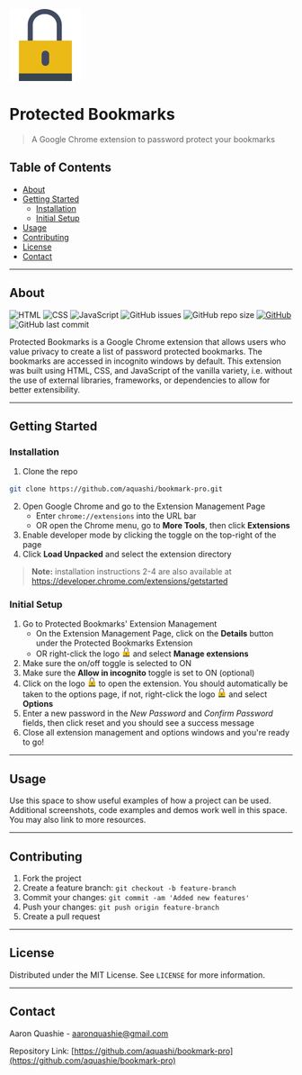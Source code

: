 ![Logo](icon_128.png)

# Protected Bookmarks
> A Google Chrome extension to password protect your bookmarks



## Table of Contents

- [About](#about)
- [Getting Started](#getting-started)
    - [Installation](#installation)
    - [Initial Setup](#initial-setup)
- [Usage](#usage)
- [Contributing](#contributing)
- [License](#license)
- [Contact](#contact)

---

## About
![HTML](https://img.shields.io/badge/-html-red)
![CSS](https://img.shields.io/badge/-css-blueviolet)
![JavaScript](https://img.shields.io/badge/-javascript-yellow)
![GitHub issues](https://img.shields.io/github/issues/aquashi/bookmark-pro)
![GitHub repo size](https://img.shields.io/github/repo-size/aquashi/bookmark-pro)
[![GitHub](https://img.shields.io/github/license/aquashi/bookmark-pro)](licence)
![GitHub last commit](https://img.shields.io/github/last-commit/aquashi/bookmark-pro)

Protected Bookmarks is a Google Chrome extension that allows users who value privacy to create a list of password protected bookmarks. The bookmarks are accessed in incognito windows by default. This extension was built using HTML, CSS, and JavaScript of the vanilla variety, i.e. without the use of external libraries, frameworks, or dependencies to allow for better extensibility.

---

## Getting Started
### Installation

1. Clone the repo

```sh
git clone https://github.com/aquashi/bookmark-pro.git
```
2. Open Google Chrome and go to the Extension Management Page 
    - Enter `chrome://extensions` into the URL bar
    - OR open the Chrome menu, go to **More Tools**, then click **Extensions**
3. Enable developer mode by clicking the toggle on the top-right of the page
4. Click **Load Unpacked** and select the extension directory

> **Note:** installation instructions 2-4 are also available at https://developer.chrome.com/extensions/getstarted

### Initial Setup

1. Go to Protected Bookmarks' Extension Management
    - On the Extension Management Page, click on the **Details** button under the Protected Bookmarks Extension
    - OR right-click the logo ![Lock](icon_16.png) and select **Manage extensions**
2. Make sure the on/off toggle is selected to ON
3. Make sure the **Allow in incognito** toggle is set to ON (optional)
4. Click on the logo ![Lock](icon_16.png) to open the extension. You should automatically be taken to the options page, if not, right-click the logo ![Lock](icon_16.png) and select **Options**
5. Enter a new password in the *New Password* and *Confirm Password* fields, then click reset and you should see a success message
6. Close all extension management and options windows and you're ready to go!

---

## Usage

Use this space to show useful examples of how a project can be used. Additional screenshots, code examples and demos work well in this space. You may also link to more resources.

---

## Contributing

1. Fork the project
2. Create a feature branch: `git checkout -b feature-branch`
3. Commit your changes: `git commit -am 'Added new features'`
4. Push your changes: `git push origin feature-branch`
5. Create a pull request

---

## License

Distributed under the MIT License. See `LICENSE` for more information.

---

## Contact

Aaron Quashie - aaronquashie@gmail.com

Repository Link: [https://github.com/aquashi/bookmark-pro](https://github.com/aquashie/bookmark-pro)